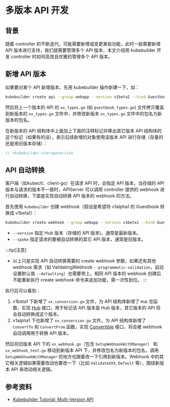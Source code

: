 # 多版本 API 开发

## 背景

随着 controller 的不断迭代，可能需要新增或变更某些功能，此时一般需要新增 API 版本进行支持，我们就需要管理多个 API 版本，本文介绍用 kubebuilder 开发 controller 时如何高效且优雅的管理多个 API 版本。


## 新增 API 版本

如果要对某个 API 新增版本，先用 kubebuilder 操作新建一下，如：

```bash
kubebuilder create api --group webapp --version v1beta2 --kind Guestbook
```

然后将上一个版本的 API 的 `xx_types.go` (如 `guestbook_types.go`) 文件拷贝覆盖到新版本的 `xx_types.go` 文件中，并修改新版本 `xx_types.go` 文件中的包名为新版本的包名。

在新版本的 API 结构体中上面加上下面的注释标记并移出其它版本 API 结构体的这个标记（如果有的话），表示后续新增的对象使用该版本 API 进行存储（存量的还是用旧版本存储）：

```go
// +kubebuilder:storageversion
```

## API 自动转换

客户端（如kubectl、client-go）在请求 API 时，会指定 API 版本，当存储的 API 版本与请求的版本不一致时，APIServer 可以调用 controller 提供的 webhook 进行自动转换，下面是实现自动转换 API 版本的 webhook 的方法。

首先使用 `kubebuilder` 创建 webhook（假设是希望将 v1alpha1 的 Guestbook 转换成 v1beta1）：

```bash
kubebuilder create webhook --group webapp --version v1beta1 --kind Guestbook --conversion --spoke v1alpha1
```

- `--version` 指定 Hub 版本（存储的 API 版本)，通常是最新版本。
- `--spoke` 指定请求的要被自动转换的其它 API 版本，通常是旧版本。

:::tip[注意]
- 以上只是实现 API 自动转换需要的 create webhook 参数，如果还有其他 webhook 需求（如 ValidatingWebhook `--programmatic-validation`，自动设置默认值 `--defaulting`）也需要带上，相同 API 版本的 webhook 创建后不能重新执行 create webhook 命令来追加功能，需一次性到位。
:::

执行后可以看到：
1. v1beta1 下新增了 `xx_conversion.go` 文件，为 API 结构体新增了 `Hub` 空函数，实现 [Hub](https://pkg.go.dev/sigs.k8s.io/controller-runtime/pkg/conversion#Hub) 接口，用于标记该 API 版本是 Hub 版本，其它版本的 API 将会自动转换成这个版本。
2. v1alpha1 下也新增了 `xx_conversion.go` 文件，为 API 结构体新增了 `ConvertTo` 和 `ConvertFrom` 函数，实现 [Convertible](https://pkg.go.dev/sigs.k8s.io/controller-runtime/pkg/conversion#Convertible) 接口，将会被 webhook 自动调用用于转换 API 版本。

然后将旧版本 API 下的 `xx_webhook.go`（包含 `SetupWebhookWithManager`） 和 `xx_webhook_test.go` 移动到新版本 API 下，并修改包名为新版本的包名，调用 `SetupWebhookWithManager` 的地方也跟着改一下引用到新版本。Webhook 中的其它相关逻辑如果需要改动也要改一下（比如 `ValidateXXX`, `Default` 等），围绕新版本 API 来改动相关逻辑。

## 参考资料

- [Kubebuilder Tutorial: Multi-Version API](https://book.kubebuilder.io/multiversion-tutorial/tutorial)
